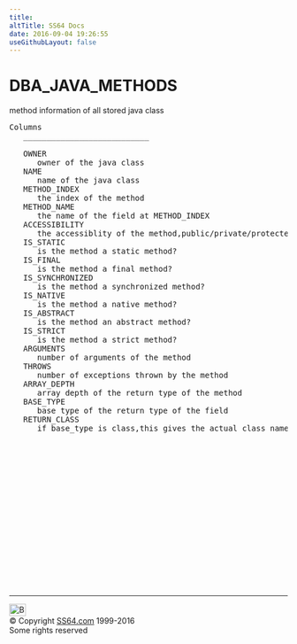 ```yaml
---
title:
altTitle: SS64 Docs
date: 2016-09-04 19:26:55
useGithubLayout: false
---
```

<!-- #BeginLibraryItem "/Library/head_orad.lbi" --><!-- #EndLibraryItem --><h1>DBA_JAVA_METHODS </h1><p> method information of all stored java class </p> 
 
<pre>Columns
   ___________________________
 
   OWNER
      owner of the java class
   NAME
      name of the java class
   METHOD_INDEX
      the index of the method
   METHOD_NAME
      the name of the field at METHOD_INDEX
   ACCESSIBILITY
      the accessiblity of the method,public/private/protected/null(i.e. package)
   IS_STATIC
      is the method a static method?
   IS_FINAL
      is the method a final method?
   IS_SYNCHRONIZED
      is the method a synchronized method?
   IS_NATIVE
      is the method a native method?
   IS_ABSTRACT
      is the method an abstract method?
   IS_STRICT
      is the method a strict method?
   ARGUMENTS
      number of arguments of the method
   THROWS
      number of exceptions thrown by the method
   ARRAY_DEPTH
      array depth of the return type of the method
   BASE_TYPE
      base type of the return type of the field
   RETURN_CLASS
      if base_type is class,this gives the actual class name of the return value

</pre><!-- #BeginLibraryItem "/Library/foot_orad.lbi" --><p>
<!-- oracle-footer -->
<ins class="adsbygoogle" style="display:inline-block;width:300px;height:250px" data-ad-client="ca-pub-6140977852749469" data-ad-slot="4275490898"></ins>
<script>
(adsbygoogle = window.adsbygoogle || []).push({});
</script></p>
<hr>
<div id="bl" class="footer"><a href="DBA_JAVA_METHODS.html#"><img src="../images/top.png" width="30" height="22" alt="Back to the Top"></a></div>
<div id="br" class="footer, tagline">© Copyright <a href="../index.html">SS64.com</a> 1999-2016<br>
Some rights reserved</div>
<!-- #EndLibraryItem -->

